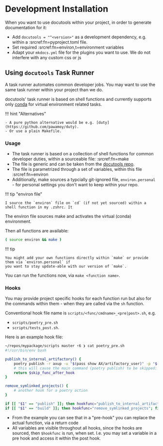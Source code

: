 # Development Installation

When you want to use docutools within your project, in order to generate documentation for it:

- Add `docutools = "^<version>"` as a development dependency, e.g. within a
  :srcref:fn=pyproject.toml file.
- Set required :srcref:fn=environ,t=environment variables
- Adapt your `mkdocs.yml` file for the plugins you want to use. We do not interfere with any custom
  css or js

## Using `docutools` Task Runner

A task runner automates common developer jobs. You may want to use the same task runner within your project than we do.

docutools' task runner is based on shell functions and currently supports only [conda][cond] for
virtual environment related tasks.

!!! hint "Alternatives"
   
    - A pure python alternative would be e.g. [duty](https://github.com/pawamoy/duty).
    - Or use a plain Makefile.


### Usage

- The task runner is based on a collection of shell functions for common developer duties, within a sourceable file: :srcref:fn=make
- The file is generic and can be taken from the [docutools repo](https://github.com/axiros/docutools/blob/master/make).
- The file is parametrized through a set of variables, within this file :srcref:fn=environ
- Additionally, make sources a typcially git-ignored file, `environ.personal` - for personal
  settings you don't want to keep within your repo.

!!! tip "environ file"

    I source the `environ` file on `cd` (if not yet sourced) within a shell function in my .zshrc. It

The environ file sources make and activates the virtual (conda) environment.

Then all functions are available:

```bash lp fmt=xt_flat
( source environ && make )
```

!!! tip

    You might add your own functions directly within `make` or provide them via `environ.personal` if
    you want to stay update-able with our version of `make`.


You can run the functions now, via `make <function name>`.


### Hooks

You may provide project specific hooks for each function run but also for the commands within them -
when they are called via the `sh` function.

Conventional hook file name is `scripts/<func/cmdname>_<pre|post>.sh`, e.g.

- `scripts/poetry_pre.sh`
- `scripts/tests_post.sh`.

Here is an example hook file:

```bash
~/repos/mypackage/scripts master ⇡6 ❯ cat poetry_pre.sh                                                                                                                                        lc-python_py3.8
#!/usr/bin/env bash

publish_to_internal_artifactory() {
    poetry publish -r axup -u "$(pass show AX/artifactory_user)" -p "$(pass show AX/artifactory_password)" || return 1
    # this will cause the main command (poetry publish) to be skipped:
    return $skip_func_after_hook 
}

remove_symlinked_projects() {
    # another hook for a poetry action
}

if [[ "$1" == "publish" ]]; then hookfunc="publish_to_internal_artifactory"; fi
if [[ "$1" == "build" ]]; then hookfunc="remove_symlinked_projects"; fi
```

- From the example you can see that in a "pre-hook" you can replace the actual function, via a
  return code
- All variables are visible throughout all hooks, since the hooks are sourced, then `$hookfunc` is
  run, when set. I.e. you may set a variable in a pre hook and access it within the post hook.


[cond]: https://docs.conda.io/en/latest/miniconda.html


